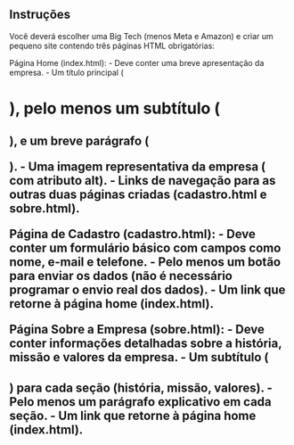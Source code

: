 ## Instruções

Você deverá escolher uma Big Tech (menos Meta e Amazon) e criar um pequeno site contendo três páginas HTML obrigatórias:

Página Home (index.html):
    - Deve conter uma breve apresentação da empresa.
    - Um título principal (<h1>), pelo menos um subtítulo (<h2>), e um breve parágrafo (<p>).
    - Uma imagem representativa da empresa (<img> com atributo alt).
    - Links de navegação para as outras duas páginas criadas (cadastro.html e sobre.html).

Página de Cadastro (cadastro.html):
    - Deve conter um formulário básico com campos como nome, e-mail e telefone.
    - Pelo menos um botão para enviar os dados (não é necessário programar o envio real dos dados).
    - Um link que retorne à página home (index.html).

Página Sobre a Empresa (sobre.html):
    - Deve conter informações detalhadas sobre a história, missão e valores da empresa.
    - Um subtítulo (<h2>) para cada seção (história, missão, valores).
    - Pelo menos um parágrafo explicativo em cada seção.
    - Um link que retorne à página home (index.html).